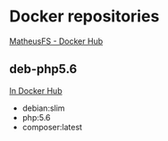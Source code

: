 # Docker repositories
[MatheusFS - Docker Hub](https://hub.docker.com/u/matheusfs)

## deb-php5.6
[In Docker Hub](https://hub.docker.com/r/matheusfs/deb-php5.6)
- debian:slim
- php:5.6
- composer:latest
